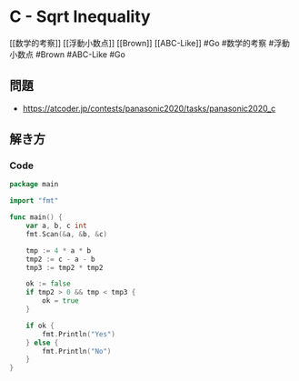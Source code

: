 # C - Sqrt Inequality
[[数学的考察]] [[浮動小数点]] [[Brown]] [[ABC-Like]] #Go 
#数学的考察 #浮動小数点 #Brown #ABC-Like #Go 

## 問題
- https://atcoder.jp/contests/panasonic2020/tasks/panasonic2020_c

## 解き方
### Code
```go
package main

import "fmt"

func main() {
	var a, b, c int
	fmt.Scan(&a, &b, &c)

	tmp := 4 * a * b
	tmp2 := c - a - b
	tmp3 := tmp2 * tmp2

	ok := false
	if tmp2 > 0 && tmp < tmp3 {
		ok = true
	}

	if ok {
		fmt.Println("Yes")
	} else {
		fmt.Println("No")
	}
}
```